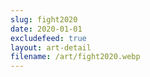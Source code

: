 ```yaml
---
slug: fight2020
date: 2020-01-01
excludefeed: true
layout: art-detail
filename: /art/fight2020.webp
---
```

